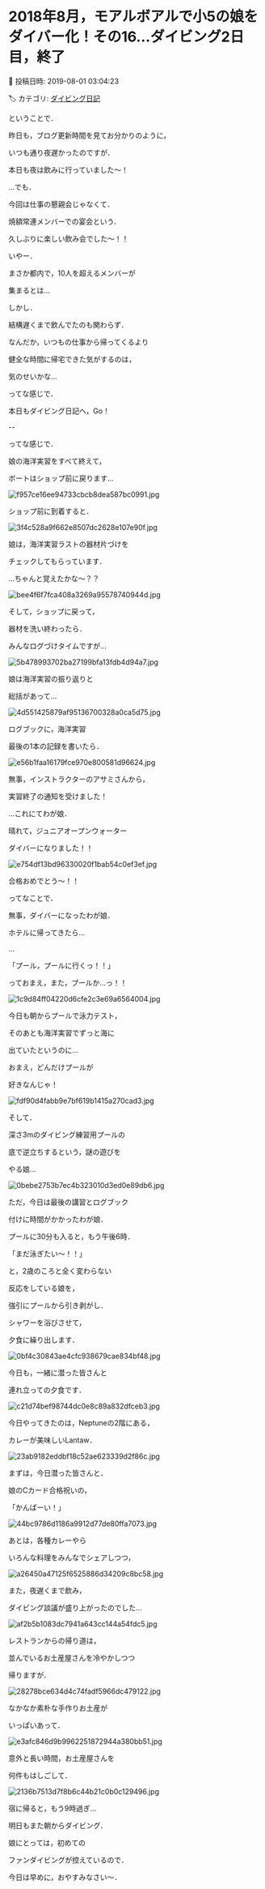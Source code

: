 # 2018年8月，モアルボアルで小5の娘をダイバー化！その16…ダイビング2日目，終了

📅 投稿日時: 2019-08-01 03:04:23

🏷️ カテゴリ: [ダイビング日記](ce3a7a8d424d112fce83ee85c81a0e344.md)

ということで．


昨日も，ブログ更新時間を見てお分かりのように，


いつも通り夜遅かったのですが．


本日も夜は飲みに行っていました～！





…でも．


今回は仕事の懇親会じゃなくて．


焼額常連メンバーでの宴会という．


久しぶりに楽しい飲み会でした～！！





いやー．


まさか都内で，10人を超えるメンバーが


集まるとは…





しかし．


結構遅くまで飲んでたのも関わらず．


なんだか，いつもの仕事から帰ってくるより


健全な時間に帰宅できた気がするのは，


気のせいかな…





ってな感じで．


本日もダイビング日記へ，Go！


--


ってな感じで．


娘の海洋実習をすべて終えて，


ボートはショップ前に戻ります…




![f957ce16ee94733cbcb8dea587bc0991.jpg](images/f957ce16ee94733cbcb8dea587bc0991.jpg)




ショップ前に到着すると．




![3f4c528a9f662e8507dc2628e107e90f.jpg](images/3f4c528a9f662e8507dc2628e107e90f.jpg)




娘は，海洋実習ラストの器材片づけを


チェックしてもらっています．


…ちゃんと覚えたかな～？？




![bee4f6f7fca408a3269a95578740944d.jpg](images/bee4f6f7fca408a3269a95578740944d.jpg)




そして，ショップに戻って，


器材を洗い終わったら．


みんなログづけタイムですが…




![5b478993702ba27199bfa13fdb4d94a7.jpg](images/5b478993702ba27199bfa13fdb4d94a7.jpg)




娘は海洋実習の振り返りと


総括があって…




![4d551425879af95136700328a0ca5d75.jpg](images/4d551425879af95136700328a0ca5d75.jpg)




ログブックに，海洋実習


最後の1本の記録を書いたら．




![e56b1faa16179fce970e800581d96624.jpg](images/e56b1faa16179fce970e800581d96624.jpg)




無事，インストラクターのアサミさんから，


実習終了の通知を受けました！





…これにてわが娘．


晴れて，ジュニアオープンウォーター


ダイバーになりました！！




![e754df13bd96330020f1bab54c0ef3ef.jpg](images/e754df13bd96330020f1bab54c0ef3ef.jpg)




合格おめでとう～！！





ってなことで．


無事，ダイバーになったわが娘．


ホテルに帰ってきたら…


…


「プール，プールに行くっ！！」


っておまえ，また，プールか…っ！！




![1c9d84ff04220d6cfe2c3e69a6564004.jpg](images/1c9d84ff04220d6cfe2c3e69a6564004.jpg)







今日も朝からプールで泳力テスト，


そのあとも海洋実習でずっと海に


出ていたというのに…


おまえ，どんだけプールが


好きなんじゃ！




![fdf90d4fabb9e7bf619b1415a270cad3.jpg](images/fdf90d4fabb9e7bf619b1415a270cad3.jpg)




そして．


深さ3mのダイビング練習用プールの


底で逆立ちするという，謎の遊びを


やる娘…




![0bebe2753b7ec4b323010d3ed0e89db6.jpg](images/0bebe2753b7ec4b323010d3ed0e89db6.jpg)




ただ，今日は最後の講習とログブック


付けに時間がかかったわが娘．


プールに30分も入ると，もう午後6時．





「まだ泳ぎたい～！！」


と，2歳のころと全く変わらない


反応をしている娘を，


強引にプールから引き剥がし．


シャワーを浴びさせて，


夕食に繰り出します．




![0bf4c30843ae4cfc938679cae834bf48.jpg](images/0bf4c30843ae4cfc938679cae834bf48.jpg)




今日も，一緒に潜った皆さんと


連れ立っての夕食です．




![c21d74bef98744dc0e8c89a832dfceb3.jpg](images/c21d74bef98744dc0e8c89a832dfceb3.jpg)




今日やってきたのは，Neptuneの2階にある，


カレーが美味しいLantaw．




![23ab9182eddbf18c52ae623339d2f86c.jpg](images/23ab9182eddbf18c52ae623339d2f86c.jpg)







まずは，今日潜った皆さんと．


娘のCカード合格祝いの，


「かんぱーい！」




![44bc9786d1186a9912d77de80ffa7073.jpg](images/44bc9786d1186a9912d77de80ffa7073.jpg)




あとは，各種カレーやら


いろんな料理をみんなでシェアしつつ，




![a26450a47125f6525886d34209c8bc58.jpg](images/a26450a47125f6525886d34209c8bc58.jpg)




また，夜遅くまで飲み，


ダイビング談議が盛り上がったのでした…




![af2b5b1083dc7941a643cc144a54fdc5.jpg](images/af2b5b1083dc7941a643cc144a54fdc5.jpg)







レストランからの帰り道は，


並んでいるお土産屋さんを冷やかしつつ


帰りますが．




![28278bce634d4c74fadf5966dc479122.jpg](images/28278bce634d4c74fadf5966dc479122.jpg)




なかなか素朴な手作りお土産が


いっぱいあって．




![e3afc846d9b9962251872944a380bb51.jpg](images/e3afc846d9b9962251872944a380bb51.jpg)




意外と長い時間，お土産屋さんを


何件もはしごして．




![2136b7513d7f8b6c44b21c0b0c129496.jpg](images/2136b7513d7f8b6c44b21c0b0c129496.jpg)




宿に帰ると，もう9時過ぎ…





明日もまた朝からダイビング．


娘にとっては，初めての


ファンダイビングが控えているので．


今日は早めに，おやすみなさい～．
